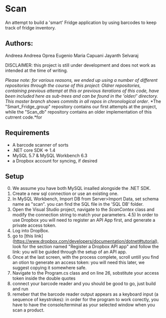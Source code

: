 # Scan
An attempt to build a 'smart' Fridge application by using barcodes to keep track of fridge inventory.

## Authors:
Andreea Andreea Oprea
Eugenio Maria Capuani
Jayanth Selvaraj

DISCLAIMER: this project is still under development and does not work as intended at the time of writing. 

*Please note: for various reasons, we ended up using a number of different repositories through the course of this project: Oldrer repositories, containing previous attempt at this or previous iterations of this code, have been included here as sub-trees and can be found in the 'older/' directory. This master branch shows commits in all repos in chronological order*.
*The "Smart_Fridge_group" repository contains our first attempts at the project, while the "Scan_db" repository contains an older implementation of this cutrrent code.*for

## Requirements
- A barcode scanner of sorts
- .NET core SDK => 1.4
- MySQL 5.7 & MySQL Workbench 6.3
- a Dropbox account for syncing, if desired

## Setup

0) We assume you have both MySQL insalled alongside the .NET SDK.
1) Create a new sql connection or use an existing one.
2) In MySQL Workbench, Import DB from Server>Import Data, set schema name as "scan". you can find the SQL file in the 'SQL DB' folder.
4) Open the Visual Studio project, navigate to the *ScanContex* class and modify the connection string to match your parameters.
4.5) In order to use Dropbox you will need to register an API App first, and generate a private access token.
6) Log into DropBox.
7)  go to [this link] (https://www.dropbox.com/developers/documentation/dotnet#tutorial), look for the section named "Register a Dropbox API app" and follow the link: you will be guided through the setup of an API app.
8) Once at the last screen, with the process complete, scroll untill you find an otion to generate an access token: you will need this later, we suggest copying it somewhere safe.
9) Navigate to the Program.cs class and on line 26, sobstitute your access token inside the double quotes
10) connect your barcode reader and you should be good to go, just build and run
11) remeber that the barcode reader output appears as a keyboard input (a sequence of keystrokes): in order for the program to work corectly, you have to have the console/terminal as your selected window when you scan a product.
